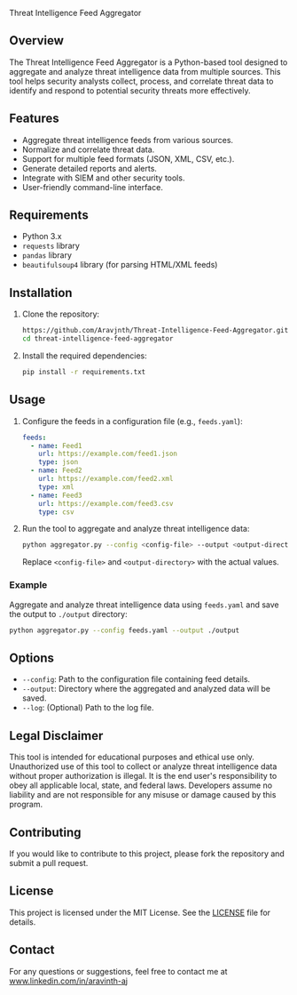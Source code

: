 Threat Intelligence Feed Aggregator

## Overview

The Threat Intelligence Feed Aggregator is a Python-based tool designed to aggregate and analyze threat intelligence data from multiple sources. This tool helps security analysts collect, process, and correlate threat data to identify and respond to potential security threats more effectively.

## Features

- Aggregate threat intelligence feeds from various sources.
- Normalize and correlate threat data.
- Support for multiple feed formats (JSON, XML, CSV, etc.).
- Generate detailed reports and alerts.
- Integrate with SIEM and other security tools.
- User-friendly command-line interface.

## Requirements

- Python 3.x
- `requests` library
- `pandas` library
- `beautifulsoup4` library (for parsing HTML/XML feeds)

## Installation

1. Clone the repository:
    ```bash
    https://github.com/Aravjnth/Threat-Intelligence-Feed-Aggregator.git
    cd threat-intelligence-feed-aggregator
    ```

2. Install the required dependencies:
    ```bash
    pip install -r requirements.txt
    ```

## Usage

1. Configure the feeds in a configuration file (e.g., `feeds.yaml`):
    ```yaml
    feeds:
      - name: Feed1
        url: https://example.com/feed1.json
        type: json
      - name: Feed2
        url: https://example.com/feed2.xml
        type: xml
      - name: Feed3
        url: https://example.com/feed3.csv
        type: csv
    ```

2. Run the tool to aggregate and analyze threat intelligence data:
    ```bash
    python aggregator.py --config <config-file> --output <output-directory>
    ```

    Replace `<config-file>` and `<output-directory>` with the actual values.

### Example

Aggregate and analyze threat intelligence data using `feeds.yaml` and save the output to `./output` directory:

```bash
python aggregator.py --config feeds.yaml --output ./output
```

## Options

- `--config`: Path to the configuration file containing feed details.
- `--output`: Directory where the aggregated and analyzed data will be saved.
- `--log`: (Optional) Path to the log file.

## Legal Disclaimer

This tool is intended for educational purposes and ethical use only. Unauthorized use of this tool to collect or analyze threat intelligence data without proper authorization is illegal. It is the end user's responsibility to obey all applicable local, state, and federal laws. Developers assume no liability and are not responsible for any misuse or damage caused by this program.

## Contributing

If you would like to contribute to this project, please fork the repository and submit a pull request.

## License

This project is licensed under the MIT License. See the [LICENSE](LICENSE) file for details.

## Contact

For any questions or suggestions, feel free to contact me at www.linkedin.com/in/aravinth-aj
